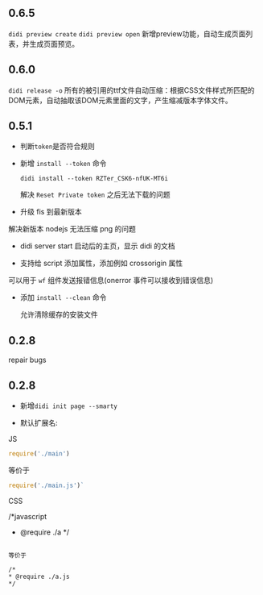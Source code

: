## 0.6.5
`didi preview create`
`didi preview open`
新增preview功能，自动生成页面列表，并生成页面预览。

## 0.6.0
`didi release -o`
所有的被引用的ttf文件自动压缩：根据CSS文件样式所匹配的DOM元素，自动抽取该DOM元素里面的文字，产生缩减版本字体文件。

## 0.5.1

- 判断`token`是否符合规则

- 新增 `install --token` 命令

	```
	didi install --token RZTer_CSK6-nfUK-MT6i
	```
	
	解决 `Reset Private token` 之后无法下载的问题

- 升级 fis 到最新版本

 解决新版本 nodejs 无法压缩 png 的问题

- didi server start 启动后的主页，显示 didi 的文档

- 支持给 script 添加属性，添加例如 crossorigin 属性

 可以用于 `wf` 组件发送报错信息(onerror 事件可以接收到错误信息)

- 添加 `install --clean` 命令

	允许清除缓存的安装文件

## 0.2.8 

repair bugs

## 0.2.8 

- 新增`didi init page --smarty`

- 默认扩展名:

JS

```javascript
require('./main')
```

等价于

```javascript
require('./main.js')`
```

CSS

/*javascript
* @require ./a
*/
```

等价于

/*
* @require ./a.js
*/


